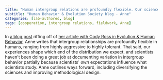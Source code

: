 ```yaml
---
title: "Human intergroup relations are profoundly flexible. Our science needs to catch up."
subtitle: "Human Behavior & Evolution Society blog - Anne"
categories: [lab-authored, blog]
tags: [cooperation, intergroup relations, fieldwork, Anne]
---
```

In [a blog post](https://www.hbes.com/human-intergroup-relations-are-profoundly-flexible/) riffing off of [her article with Cody Ross in Evolution & Human Behavior](https://osf.io/tc7xa/), Anne writes that intergroup relationships are profoundly flexible in humans, ranging from highly aggressive to highly tolerant. That said, our experiences shape which end of the distribution we expect, and scientists haven't been doing a great job at documenting variation in intergroup behavior partially because scientists' *own* expectations influence what scientists study. Anne outlines ways forward, including diversifying the sciences and improving methodological design.
